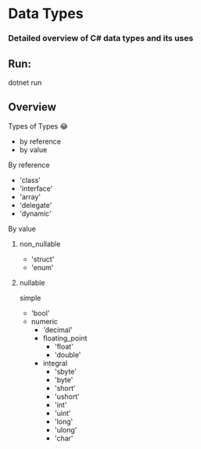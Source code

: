 
Data Types
==========

### Detailed overview of C# data types and its uses

Run:
---

dotnet run

Overview
---

Types of Types 😂
  - by reference
  - by value

By reference
  - 'class'
  - 'interface'
  - 'array'
  - 'delegate'
  - 'dynamic'

By value
  1. non_nullable

     - 'struct'
     - 'enum'
  2. nullable

     simple
      - 'bool'
      - numeric
        - 'decimal'
        - floating_point
          - 'float'
          - 'double'
        - integral
          - 'sbyte'
          - 'byte'
          - 'short'
          - 'ushort'
          - 'int'
          - 'uint'
          - 'long'
          - 'ulong'
          - 'char'